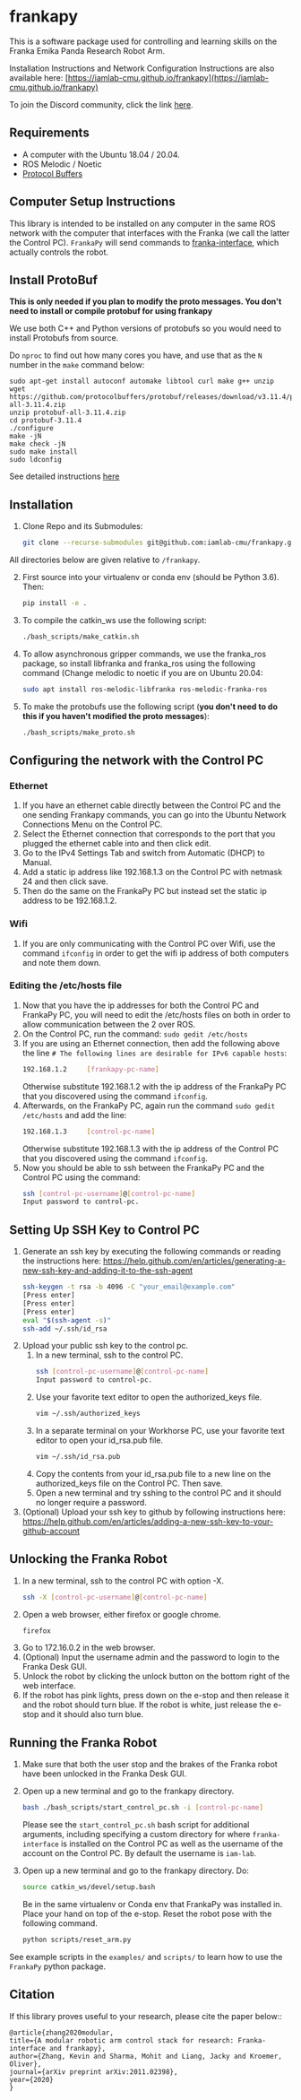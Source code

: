 # frankapy

This is a software package used for controlling and learning skills on the Franka Emika Panda Research Robot Arm.

Installation Instructions and Network Configuration Instructions are also available here: [https://iamlab-cmu.github.io/frankapy](https://iamlab-cmu.github.io/frankapy)

To join the Discord community, click the link [here](https://discord.gg/r6r7dttMwZ).

## Requirements

* A computer with the Ubuntu 18.04 / 20.04.
* ROS Melodic / Noetic
* [Protocol Buffers](https://github.com/protocolbuffers/protobuf)

## Computer Setup Instructions

This library is intended to be installed on any computer in the same ROS network with the computer that interfaces with the Franka (we call the latter the Control PC).
`FrankaPy` will send commands to [franka-interface](https://github.com/iamlab-cmu/franka-interface), which actually controls the robot.

## Install ProtoBuf

**This is only needed if you plan to modify the proto messages. You don't need to install or compile protobuf for using frankapy**

We use both C++ and Python versions of protobufs so you would need to install Protobufs from source. 

Do `nproc` to find out how many cores you have, and use that as the `N` number in the `make` command below:

```shell
sudo apt-get install autoconf automake libtool curl make g++ unzip
wget https://github.com/protocolbuffers/protobuf/releases/download/v3.11.4/protobuf-all-3.11.4.zip
unzip protobuf-all-3.11.4.zip
cd protobuf-3.11.4
./configure
make -jN
make check -jN
sudo make install
sudo ldconfig
```
See detailed instructions [here](https://github.com/protocolbuffers/protobuf/blob/master/src/README.md)

## Installation

1. Clone Repo and its Submodules:

   ```bash
   git clone --recurse-submodules git@github.com:iamlab-cmu/frankapy.git   
   ```
All directories below are given relative to `/frankapy`.

2. First source into your virtualenv or conda env (should be Python 3.6). Then:
   ```bash
   pip install -e .
   ```
   
3. To compile the catkin_ws use the following script:
	```bash
   ./bash_scripts/make_catkin.sh
   ```

4. To allow asynchronous gripper commands, we use the franka\_ros package, so install libfranka and franka\_ros using the following command (Change melodic to noetic if you are on Ubuntu 20.04:
   ```bash
   sudo apt install ros-melodic-libfranka ros-melodic-franka-ros
   ```

5. To make the protobufs use the following script (**you don't need to do this if you haven't modified the proto messages**):
	```bash
   ./bash_scripts/make_proto.sh
   ```

## Configuring the network with the Control PC
### Ethernet
1. If you have an ethernet cable directly between the Control PC and the one sending Frankapy commands, you can go into the Ubuntu Network Connections Menu on the Control PC.
2. Select the Ethernet connection that corresponds to the port that you plugged the ethernet cable into and then click edit.
3. Go to the IPv4 Settings Tab and switch from Automatic (DHCP) to Manual.
4. Add a static ip address like 192.168.1.3 on the Control PC with netmask 24 and then click save.
5. Then do the same on the FrankaPy PC but instead set the static ip address to be 192.168.1.2.

### Wifi
1. If you are only communicating with the Control PC over Wifi, use the command `ifconfig` in order to get the wifi ip address of both computers and note them down.

### Editing the /etc/hosts file
1. Now that you have the ip addresses for both the Control PC and FrankaPy PC, you will need to edit the /etc/hosts files on both in order to allow communication between the 2 over ROS.
2. On the Control PC, run the command: `sudo gedit /etc/hosts`
3. If you are using an Ethernet connection, then add the following above the line `# The following lines are desirable for IPv6 capable hosts`:
   ```bash
   192.168.1.2     [frankapy-pc-name]
   ```
   Otherwise substitute 192.168.1.2 with the ip address of the FrankaPy PC that you discovered using the command `ifconfig`.
4. Afterwards, on the FrankaPy PC, again run the command `sudo gedit /etc/hosts` and add the line:
   ```bash
   192.168.1.3     [control-pc-name]
   ```
   Otherwise substitute 192.168.1.3 with the ip address of the Control PC that you discovered using the command `ifconfig`.
5. Now you should be able to ssh between the FrankaPy PC and the Control PC using the command:
   ```bash
   ssh [control-pc-username]@[control-pc-name]
   Input password to control-pc.
   ```

## Setting Up SSH Key to Control PC
1. Generate an ssh key by executing the following commands or reading the instructions here: https://help.github.com/en/articles/generating-a-new-ssh-key-and-adding-it-to-the-ssh-agent
   ```bash
   ssh-keygen -t rsa -b 4096 -C "your_email@example.com"
   [Press enter]
   [Press enter]
   [Press enter]
   eval "$(ssh-agent -s)"
   ssh-add ~/.ssh/id_rsa
   ```
2. Upload your public ssh key to the control pc.
   1. In a new terminal, ssh to the control PC.
      ```bash
      ssh [control-pc-username]@[control-pc-name]
      Input password to control-pc.
      ```
   2. Use your favorite text editor to open the authorized_keys file.
      ```bash
      vim ~/.ssh/authorized_keys
      ```
   3. In a separate terminal on your Workhorse PC, use your favorite text editor to open your id_rsa.pub file.
      ```bash
      vim ~/.ssh/id_rsa.pub
      ```
   4. Copy the contents from your id_rsa.pub file to a new line on the authorized_keys file on the Control PC. Then save. 
   5. Open a new terminal and try sshing to the control PC and it should no longer require a password. 
3. (Optional) Upload your ssh key to github by following instructions here: https://help.github.com/en/articles/adding-a-new-ssh-key-to-your-github-account

## Unlocking the Franka Robot
1. In a new terminal, ssh to the control PC with option -X.
   ```bash
   ssh -X [control-pc-username]@[control-pc-name]
   ```
2. Open a web browser, either firefox or google chrome.
   ```bash
   firefox
   ```
3. Go to 172.16.0.2 in the web browser.
4. (Optional) Input the username admin and the password to login to the Franka Desk GUI.
5. Unlock the robot by clicking the unlock button on the bottom right of the web interface.
6. If the robot has pink lights, press down on the e-stop and then release it and the robot should turn blue. If the robot is white, just release the e-stop and it should also turn blue.

## Running the Franka Robot

1. Make sure that both the user stop and the brakes of the Franka robot have been unlocked in the Franka Desk GUI.
2. Open up a new terminal and go to the frankapy directory.
   ```bash
   bash ./bash_scripts/start_control_pc.sh -i [control-pc-name]
   ```
   Please see the `start_control_pc.sh` bash script for additional arguments, including specifying a custom directory for where `franka-interface` is installed on the Control PC as well as the username of the account on the Control PC. By default the username is `iam-lab`.
   
3. Open up a new terminal and go to the frankapy directory. Do:
   ```bash
   source catkin_ws/devel/setup.bash
   ```
   Be in the same virtualenv or Conda env that FrankaPy was installed in. Place your hand on top of the e-stop. Reset the robot pose with the following command.
   
   ```bash
   python scripts/reset_arm.py
   ```
   
See example scripts in the `examples/` and `scripts/` to learn how to use the `FrankaPy` python package.

## Citation

If this library proves useful to your research, please cite the paper below::
```
@article{zhang2020modular,
title={A modular robotic arm control stack for research: Franka-interface and frankapy},
author={Zhang, Kevin and Sharma, Mohit and Liang, Jacky and Kroemer, Oliver},
journal={arXiv preprint arXiv:2011.02398},
year={2020}
}
```
